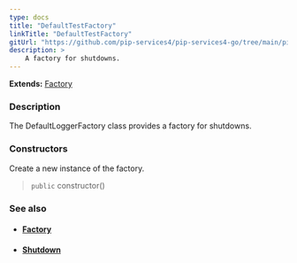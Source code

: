 ```yaml
---
type: docs
title: "DefaultTestFactory"
linkTitle: "DefaultTestFactory"
gitUrl: "https://github.com/pip-services4/pip-services4-go/tree/main/pip-services4-container-go"
description: >
    A factory for shutdowns.
---
```


**Extends:** [Factory](../../../components/build/factory)

### Description

The DefaultLoggerFactory class provides a factory for shutdowns.

### Constructors
Create a new instance of the factory.

> `public` constructor()


### See also
- #### [Factory](../../../components/build/factory)
- #### [Shutdown](../shutdown)

